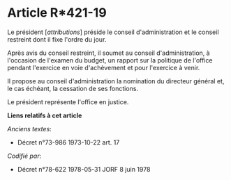 # Article R*421-19

Le président [*attributions*] préside le conseil d'administration et le conseil restreint dont il fixe l'ordre du jour.

Après avis du conseil restreint, il soumet au conseil d'administration, à l'occasion de l'examen du budget, un rapport sur la
politique de l'office pendant l'exercice en voie d'achèvement et pour l'exercice à venir.

Il propose au conseil d'administration la nomination du directeur général et, le cas échéant, la cessation de ses fonctions.

Le président représente l'office en justice.

**Liens relatifs à cet article**

_Anciens textes_:

  - Décret n°73-986 1973-10-22 art. 17

_Codifié par_:

  - Décret n°78-622 1978-05-31 JORF 8 juin 1978

